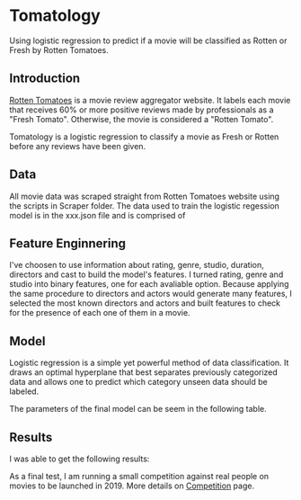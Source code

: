 # Tomatology

Using logistic regression to predict if a movie will be classified as Rotten or Fresh by Rotten Tomatoes.

## Introduction

[Rotten Tomatoes](https://www.rottentomatoes.com/) is a movie review aggregator website. It labels each movie that receives 60% or more positive reviews made by professionals as a "Fresh Tomato". Otherwise, the movie is considered a "Rotten Tomato".

Tomatology is a logistic regression to classify a movie as Fresh or Rotten before any reviews have been given.

## Data

All movie data was scraped straight from Rotten Tomatoes website using the scripts in Scraper folder. The data used to train the logistic regession model is in the xxx.json file and is comprised of 

## Feature Enginnering

I've choosen to use information about rating, genre, studio, duration, directors and cast to build the model's features. I turned rating, genre and studio into binary features, one for each avaliable option. Because applying the same procedure to directors and actors would generate many features, I selected the most known directors and actors and built features to check for the presence of each one of them in a movie.

## Model

Logistic regression is a simple yet powerful method of data classification. It draws an optimal hyperplane that best separates previously categorized data and allows one to predict which category unseen data should be labeled.

The parameters of the final model can be seem in the following table.

## Results

I was able to get the following results:

As a final test, I am running a small competition against real people on movies to be launched in 2019. More details on [Competition](/Competition.md) page.
